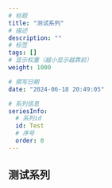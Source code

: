 ```yaml
---
# 标题
title: "测试系列"
# 描述
description: ""
# 标签
tags: []
# 显示权重（越小显示越靠前）
weight: 1000

# 撰写日期
date: "2024-06-18 20:49:05"

# 系列信息
seriesInfo:
  # 系列id
  id: Test
  # 序号
  order: 0
---
```


## 测试系列
